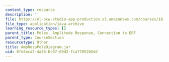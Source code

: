 ```yaml
---
content_type: resource
description: ''
file: https://ol-ocw-studio-app-production.s3.amazonaws.com/courses/18-03sc-differential-equations-fall-2011/8fe4eca74a36bc9769d2fca77052b5dd_AmpRespPoleDiagram.jar
file_type: application/java-archive
learning_resource_types: []
parent_title: Poles, Amplitude Response, Connection to ERF
parent_type: CourseSection
resourcetype: Other
title: AmpRespPoleDiagram.jar
uid: 8fe4eca7-4a36-bc97-69d2-fca77052b5dd
---
```

